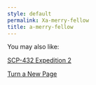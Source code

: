 ```yaml
---
style: default
permalink: Xa-merry-fellow
title: a-merry-fellow
---
```

You may also like:

[SCP-432 Expedition 2](http://scp-wiki.net/scp-432-expedition-2)

[Turn a New Page](http://scp-wiki.net/turn-a-new-page)

